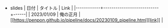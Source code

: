 * slides
| 日付       | タイトル                  | Link |
|------------+---------------------------+------|
| 2023/01/09 | 俺の正月                  | [[https://penpon.github.io/pipeline/docs/20230109_pipeline.html][link]] |
